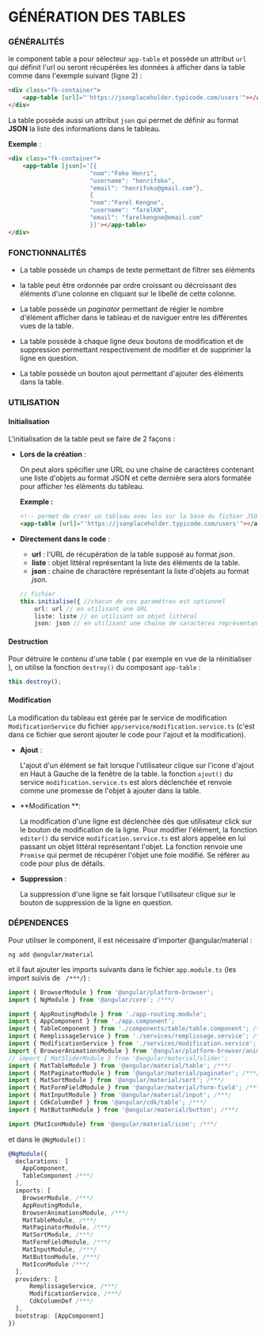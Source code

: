 # GÉNÉRATION DES TABLES

### GÉNÉRALITÉS

le component table a pour sélecteur `app-table` et possède un attribut `url` qui définit l'url ou seront récupérées les données à afficher dans la table comme dans l'exemple suivant (ligne 2) :

``` HTML
<div class="fk-container">
    <app-table [url]="'https://jsonplaceholder.typicode.com/users'"></app-table>
</div>
```

La table possède aussi un attribut `json` qui permet de définir au format **JSON** la liste des informations dans le tableau.

**Exemple** :

```HTML
<div class="fk-container">
    <app-table [json]='[{
                       "nom":"Foko Henri",
                       "username": "henrifoko",
                       "email": "henrifoko@gmail.com"},
                       {
                       "nom":"Farel Kengne",
                       "username": "farelKN",
                       "email": "farelkengne@email.com"
                       }]'></app-table>
</div>
```



### FONCTIONNALITÉS

- La table possède un champs de texte permettant de filtrer ses éléments

- la table peut être ordonnée par ordre croissant ou décroissant des éléments d'une colonne en cliquant sur le libellé de cette colonne.

- La table possède un *paginator* permettant de régler le nombre d'élément afficher dans le tableau et de naviguer entre les différentes vues de la table.

- La table possède à chaque ligne deux boutons de modification et de suppression permettant respectivement de modifier et de supprimer la ligne en question.

- La table possède un bouton ajout permettant d'ajouter des éléments dans la table.

  

### UTILISATION

#### Initialisation

L'initialisation de la table peut se faire de 2 façons :

- **Lors de  la création** :

  On peut alors spécifier une URL ou une chaine de caractères contenant une liste d'objets au format JSON et cette dernière sera alors formatée pour afficher !es éléments du tableau.

  **Exemple :**

  ```HTML
  <!-- permet de creer un tableau avec les sur la base du fichier JSOPN se trouvant à l'adresse https://jsonplaceholder.typicode.com/users -->
  <app-table [url]="'https://jsonplaceholder.typicode.com/users'"></app-table>
  ```

- **Directement dans le code** :
	
	- **url** : l'URL de récupération de la table supposé au format *json*.
	- **liste** : objet littéral représentant la liste des éléments de la table.
	- **json** : chaine de charactère représentant la liste d'objets au format *json*.
	
	```typescript
	// fichier 
	this.initialise({ //chacun de ces paramètres est optionnel
	    url: url // en utilisant une URL
	    liste: liste // en utilisant un objet littéral
	    json: json // en utilisant une chaine de caractères représentant la table au format JSON});
	```

#### Destruction

Pour détruire le contenu d'une table ( par exemple en vue de la réinitialiser ), on utilise  la fonction `destroy()` du composant `app-table` :

```typescript
this.destroy();
```

#### Modification

La modification du tableau est gérée par le service de modification `ModificationService` du fichier `app/service/modification.service.ts` (c'est dans ce fichier que seront ajouter le code pour l'ajout et la modification).

- **Ajout** :

  L'ajout d'un élément se fait lorsque l'utilisateur clique sur  l'icone d'ajout en Haut à Gauche de la fenêtre de la table. la fonction `ajout()` du service `modification.service.ts` est alors déclenchée et renvoie comme une promesse de l'objet à ajouter dans la table.

- **Modification **:

  La modification d'une ligne est déclenchée dès que utilisateur click sur le bouton de modification de la ligne. Pour modifier l'élément, la fonction `editer()` du service `modification.service.ts`  est alors appelée en lui passant un objet littéral représentant l'objet. La fonction renvoie une `Promise` qui permet de récupérer l'objet une foie modifié. Se référer au code pour plus de détails.

- **Suppression** :

  La suppression d'une ligne se fait lorsque l'utilisateur clique sur le bouton de suppression de la ligne en question.

### DÉPENDENCES

Pour utiliser le component, il est nécessaire d'importer @angular/material :

```
ng add @angular/material
```

et il faut ajouter les imports suivants dans le fichier `app.module.ts` (les import suivis de ` /***/`) :

```typescript
import { BrowserModule } from '@angular/platform-browser';
import { NgModule } from '@angular/core'; /***/

import { AppRoutingModule } from './app-routing.module';
import { AppComponent } from './app.component';
import { TableComponent } from './components/table/table.component'; /***/
import { RemplissageService } from './services/remplissage.service'; /***/
import { ModificationService } from './services/modification.service'; /***/
import { BrowserAnimationsModule } from '@angular/platform-browser/animations'; /***/
// import { MatSliderModule } from '@angular/material/slider';
import { MatTableModule } from '@angular/material/table'; /***/
import { MatPaginatorModule } from '@angular/material/paginator'; /***/
import { MatSortModule } from '@angular/material/sort'; /***/
import { MatFormFieldModule } from '@angular/material/form-field'; /***/
import { MatInputModule } from '@angular/material/input'; /***/
import { CdkColumnDef } from '@angular/cdk/table'; /***/
import { MatButtonModule } from '@angular/material/button'; /***/

import {MatIconModule} from '@angular/material/icon'; /***/
```

et dans le `@NgModule()` :

```typescript
@NgModule({
  declarations: [
    AppComponent,
    TableComponent /***/
  ],
  imports: [
    BrowserModule, /***/
    AppRoutingModule,
    BrowserAnimationsModule, /***/
    MatTableModule, /***/
    MatPaginatorModule, /***/
    MatSortModule, /***/
    MatFormFieldModule, /***/
    MatInputModule, /***/
    MatButtonModule, /***/
    MatIconModule /***/
  ],
  providers: [
      RemplissageService, /***/
      ModificationService, /***/
      CdkColumnDef /***/
  ],
  bootstrap: [AppComponent]
})
```